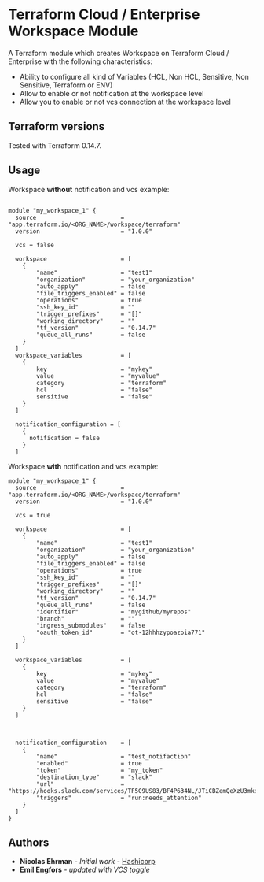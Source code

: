 # Terraform Cloud / Enterprise Workspace Module

A Terraform module which creates Workspace on Terraform Cloud / Enterprise with the following characteristics:
- Ability to configure all kind of Variables (HCL, Non HCL, Sensitive, Non Sensitive, Terraform or ENV)
- Allow to enable or not notification at the workspace level
- Allow you to enable or not vcs connection at the workspace level

## Terraform versions

Tested with Terraform 0.14.7.

## Usage

Workspace **without** notification and vcs example: 

```hcl

module "my_workspace_1" {
  source                        = "app.terraform.io/<ORG_NAME>/workspace/terraform"
  version                       = "1.0.0"

  vcs = false

  workspace                     = [
    {
        "name"                  = "test1"
        "organization"          = "your_organization"
        "auto_apply"            = false
        "file_triggers_enabled" = false
        "operations"            = true
        "ssh_key_id"            = ""
        "trigger_prefixes"      = "[]"
        "working_directory"     = ""
        "tf_version"            = "0.14.7"
        "queue_all_runs"        = false
    }
  ]
  workspace_variables           = [
    {
        key                     = "mykey"
        value                   = "myvalue"
        category                = "terraform"
        hcl                     = "false"
        sensitive               = "false"
    } 
  ]

  notification_configuration = [
    {
      notification = false
    }
  ]

```

Workspace **with** notification and vcs example: 

```hcl
module "my_workspace_1" {
  source                        = "app.terraform.io/<ORG_NAME>/workspace/terraform"
  version                       = "1.0.0"

  vcs = true

  workspace                     = [
    {
        "name"                  = "test1"
        "organization"          = "your_organization"
        "auto_apply"            = false
        "file_triggers_enabled" = false
        "operations"            = true
        "ssh_key_id"            = ""
        "trigger_prefixes"      = "[]"
        "working_directory"     = ""
        "tf_version"            = "0.14.7"
        "queue_all_runs"        = false
        "identifier"            = "mygithub/myrepos"
        "branch"                = ""
        "ingress_submodules"    = false
        "oauth_token_id"        = "ot-12hhhzypoazoia771"
    }
  ]

  workspace_variables           = [
    {
        key                     = "mykey"
        value                   = "myvalue"
        category                = "terraform"
        hcl                     = "false"
        sensitive               = "false"
    } 
  ]



  notification_configuration    = [
    {
        "name"                  = "test_notifaction"
        "enabled"               = true
        "token"                 = "my_token"
        "destination_type"      = "slack"
        "url"                   = "https://hooks.slack.com/services/TF5C9US83/BF4P634NL/JTiCBZemQeXzU3mkdUHssjU"
        "triggers"              = "run:needs_attention"
    }
  ]
}

```

## Authors

* **Nicolas Ehrman** - *Initial work* - [Hashicorp](https://www.hashicorp.com)
* **Emil Engfors** - *updated with VCS toggle*



